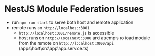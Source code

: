 # NestJS Module Federation Issues
- run `npm run start` to serve both host and remote application
- remote runs on `http://localhost:3001`
  - `http://localhost:3001/remote.js` is accessible
  - host runs on `http://localhost:3000` and attempts to load module from the remote on `http://localhost:3000/api` (apps\host\src\app\app.service.ts)
